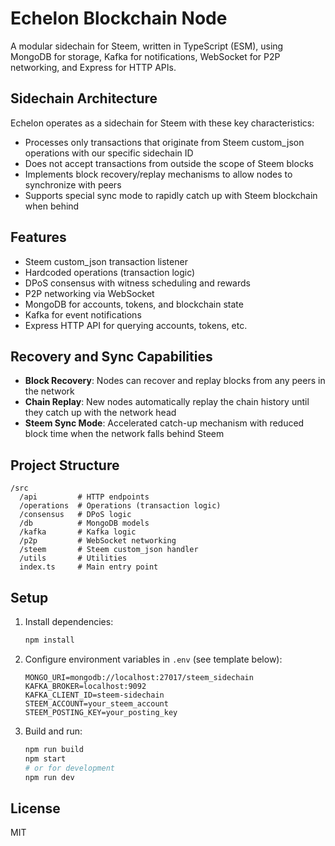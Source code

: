 # Echelon Blockchain Node

A modular sidechain for Steem, written in TypeScript (ESM), using MongoDB for storage, Kafka for notifications, WebSocket for P2P networking, and Express for HTTP APIs.

## Sidechain Architecture

Echelon operates as a sidechain for Steem with these key characteristics:
- Processes only transactions that originate from Steem custom_json operations with our specific sidechain ID
- Does not accept transactions from outside the scope of Steem blocks
- Implements block recovery/replay mechanisms to allow nodes to synchronize with peers
- Supports special sync mode to rapidly catch up with Steem blockchain when behind

## Features
- Steem custom_json transaction listener
- Hardcoded operations (transaction logic)
- DPoS consensus with witness scheduling and rewards
- P2P networking via WebSocket
- MongoDB for accounts, tokens, and blockchain state
- Kafka for event notifications
- Express HTTP API for querying accounts, tokens, etc.

## Recovery and Sync Capabilities
- **Block Recovery**: Nodes can recover and replay blocks from any peers in the network
- **Chain Replay**: New nodes automatically replay the chain history until they catch up with the network head
- **Steem Sync Mode**: Accelerated catch-up mechanism with reduced block time when the network falls behind Steem

## Project Structure
```
/src
  /api         # HTTP endpoints
  /operations  # Operations (transaction logic)
  /consensus   # DPoS logic
  /db          # MongoDB models
  /kafka       # Kafka logic
  /p2p         # WebSocket networking
  /steem       # Steem custom_json handler
  /utils       # Utilities
  index.ts     # Main entry point
```

## Setup
1. Install dependencies:
   ```sh
   npm install
   ```
2. Configure environment variables in `.env` (see template below):
   ```env
   MONGO_URI=mongodb://localhost:27017/steem_sidechain
   KAFKA_BROKER=localhost:9092
   KAFKA_CLIENT_ID=steem-sidechain
   STEEM_ACCOUNT=your_steem_account
   STEEM_POSTING_KEY=your_posting_key
   ```
3. Build and run:
   ```sh
   npm run build
   npm start
   # or for development
   npm run dev
   ```

## License
MIT 